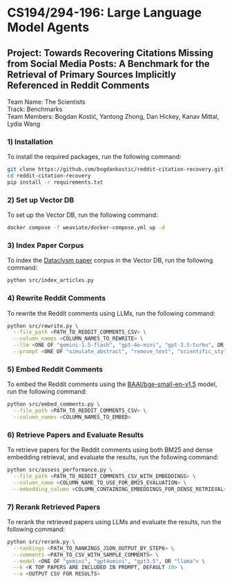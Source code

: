 # CS194/294-196: Large Language Model Agents
## Project: Towards Recovering Citations Missing from Social Media Posts: A Benchmark for the Retrieval of Primary Sources Implicitly Referenced in Reddit Comments
Team Name: The Scientists  
Track: Benchmarks  
Team Members: Bogdan Kostić, Yantong Zhong, Dan Hickey, Kanav Mittal, Lydia Wang

### 1) Installation
To install the required packages, run the following command:
```bash
git clone https://github.com/bogdankostic/reddit-citation-recovery.git
cd reddit-citation-recovery
pip install -r requirements.txt
```

### 2) Set up Vector DB
To set up the Vector DB, run the following command:
```bash
docker compose -f weaviate/docker-compose.yml up -d
```

### 3) Index Paper Corpus
To index the [Dataclysm paper](somewheresystems/dataclysm-arxiv) corpus in the Vector DB, run the following command:
```bash
python src/index_articles.py
```

### 4) Rewrite Reddit Comments
To rewrite the Reddit comments using LLMs, run the following command:
```bash
python src/rewrite.py \
  --file_path <PATH_TO_REDDIT_COMMENTS_CSV> \
  --column_names <COLUMN_NAMES_TO_REWRITE> \
  --llm <ONE OF "gemini-1.5-flash", "gpt-4o-mini", "gpt-3.5-turbo", OR "llama3.1-70b-instruct-berkeley"> \
  --prompt <ONE OF "simulate_abstract", "remove_text", "scientific_style", "search_query"> \
```

### 5) Embed Reddit Comments
To embed the Reddit comments using the [BAAI/bge-small-en-v1.5](https://huggingface.co/BAAI/bge-small-en-v1.5) model, run the following command:
```bash
python src/embed_comments.py \
  --file_path <PATH_TO_REDDIT_COMMENTS_CSV> \
  --column_names <COLUMN_NAMES_TO_EMBED>
```

### 6) Retrieve Papers and Evaluate Results
To retrieve papers for the Reddit comments using both BM25 and dense embedding retrieval, and evaluate the results, run the following command:
```bash
python src/assess_performance.py \
  --file_path <PATH_TO_REDDIT_COMMENTS_CSV_WITH_EMBEDDINGS> \
  --column_name <COLUMN_NAME_TO_USE_FOR_BM25_EVALUATION> \
  --embedding_column <COLUMN_CONTAINING_EMBEDDINGS_FOR_DENSE_RETRIEVAL> 
```

### 7) Rerank Retrieved Papers
To rerank the retrieved papers using LLMs and evaluate the results, run the following command:
```bash
python src/rerank.py \
  --rankings <PATH_TO_RANKINGS_JSON_OUTPUT_BY_STEP6> \
  --comments <PATH_TO_CSV_WITH_SAMPLE_COMMENTS> \
  --model <ONE OF "gemini", "gpt4omini", "gpt3.5", OR "llama"> \
  --k <K TOP PAPERS ARE INCLUDED IN PROMPT, DEFAULT 10> \
  --o <OUTPUT CSV FOR RESULTS>
```
